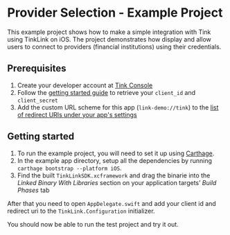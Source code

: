 # Provider Selection - Example Project 

This example project shows how to make a simple integration with Tink using TinkLink on iOS. The project demonstrates how display and allow users to connect to providers (financial institutions) using their credentials. 

## Prerequisites

1. Create your developer account at [Tink Console](https://console.tink.com)
1. Follow the [getting started guide](https://docs.tink.com/resources/getting-started/set-up-your-account) to retrieve your `client_id` and `client_secret`
1. Add the custom URL scheme for this app (`link-demo://tink`) to the [list of redirect URIs under your app's settings](https://console.tink.com/overview)

## Getting started

1. To run the example project, you will need to set it up using [Carthage](https://github.com/Carthage/Carthage#quick-start). 
1. In the example app directory, setup all the dependencies by running `carthage bootstrap --platform iOS`.
1. Find the built `TinkLinkSDK.xcframework` and drag the binarie into the _Linked Binary With Libraries_ section on your application targets’ _Build Phases_ tab

After that you need to open `AppDelegate.swift` and add your client id and redirect uri to the `TinkLink.Configuration` initializer.

You should now be able to run the test project and try it out.
